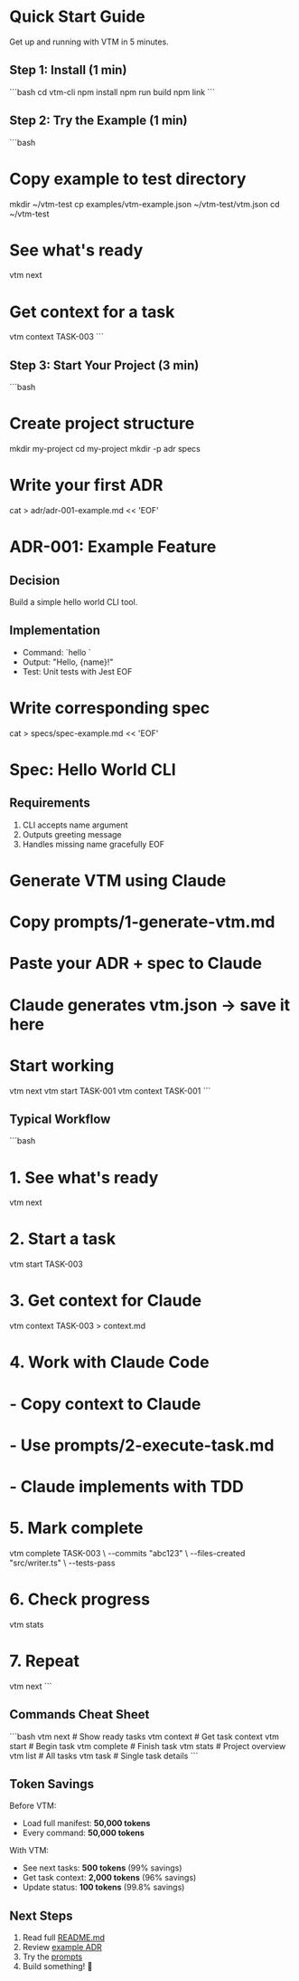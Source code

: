 # Quick Start Guide

Get up and running with VTM in 5 minutes.

## Step 1: Install (1 min)

\`\`\`bash
cd vtm-cli
npm install
npm run build
npm link
\`\`\`

## Step 2: Try the Example (1 min)

\`\`\`bash

# Copy example to test directory

mkdir ~/vtm-test
cp examples/vtm-example.json ~/vtm-test/vtm.json
cd ~/vtm-test

# See what's ready

vtm next

# Get context for a task

vtm context TASK-003
\`\`\`

## Step 3: Start Your Project (3 min)

\`\`\`bash

# Create project structure

mkdir my-project
cd my-project
mkdir -p adr specs

# Write your first ADR

cat > adr/adr-001-example.md << 'EOF'

# ADR-001: Example Feature

## Decision

Build a simple hello world CLI tool.

## Implementation

- Command: \`hello <name>\`
- Output: "Hello, {name}!"
- Test: Unit tests with Jest
  EOF

# Write corresponding spec

cat > specs/spec-example.md << 'EOF'

# Spec: Hello World CLI

## Requirements

1. CLI accepts name argument
2. Outputs greeting message
3. Handles missing name gracefully
   EOF

# Generate VTM using Claude

# Copy prompts/1-generate-vtm.md

# Paste your ADR + spec to Claude

# Claude generates vtm.json → save it here

# Start working

vtm next
vtm start TASK-001
vtm context TASK-001
\`\`\`

## Typical Workflow

\`\`\`bash

# 1. See what's ready

vtm next

# 2. Start a task

vtm start TASK-003

# 3. Get context for Claude

vtm context TASK-003 > context.md

# 4. Work with Claude Code

# - Copy context to Claude

# - Use prompts/2-execute-task.md

# - Claude implements with TDD

# 5. Mark complete

vtm complete TASK-003 \\
--commits "abc123" \\
--files-created "src/writer.ts" \\
--tests-pass

# 6. Check progress

vtm stats

# 7. Repeat

vtm next
\`\`\`

## Commands Cheat Sheet

\`\`\`bash
vtm next # Show ready tasks
vtm context <id> # Get task context
vtm start <id> # Begin task
vtm complete <id> # Finish task
vtm stats # Project overview
vtm list # All tasks
vtm task <id> # Single task details
\`\`\`

## Token Savings

Before VTM:

- Load full manifest: **50,000 tokens**
- Every command: **50,000 tokens**

With VTM:

- See next tasks: **500 tokens** (99% savings)
- Get task context: **2,000 tokens** (96% savings)
- Update status: **100 tokens** (99.8% savings)

## Next Steps

1. Read full [README.md](./README.md)
2. Review [example ADR](./examples/adr/adr-001-task-manager.md)
3. Try the [prompts](./prompts/)
4. Build something! 🚀
